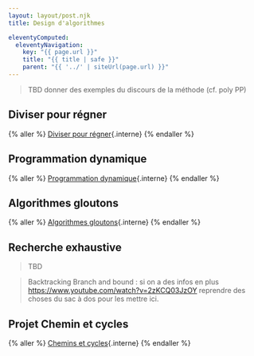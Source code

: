 ```yaml
---
layout: layout/post.njk
title: Design d'algorithmes

eleventyComputed:
  eleventyNavigation:
    key: "{{ page.url }}"
    title: "{{ title | safe }}"
    parent: "{{ '../' | siteUrl(page.url) }}"
---
```


> TBD donner des exemples du discours de la méthode (cf. poly PP)

## Diviser pour régner

{% aller %}
[Diviser pour régner](./diviser-régner){.interne}
{% endaller %}

## Programmation dynamique

{% aller %}
[Programmation dynamique](./programmation-dynamique){.interne}
{% endaller %}

## Algorithmes gloutons

{% aller %}
[Algorithmes gloutons](./algorithmes-gloutons){.interne}
{% endaller %}

## Recherche exhaustive

> TBD

> Backtracking
> Branch and bound : si on a des infos en plus
> <https://www.youtube.com/watch?v=2zKCQ03JzOY>
> reprendre des choses du sac à dos pour les mettre ici.

## Projet Chemin et cycles

{% aller %}
[Chemins et cycles](./chemins-cycles){.interne}
{% endaller %}


